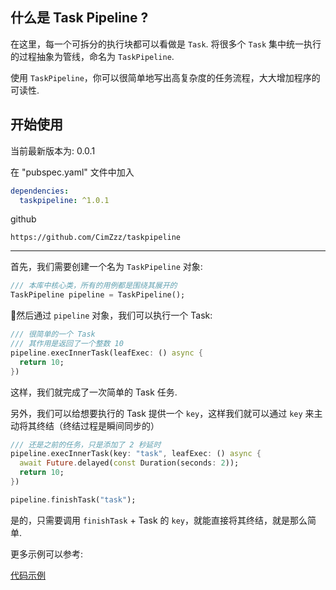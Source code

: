 ## 什么是 Task Pipeline ?

在这里，每一个可拆分的执行块都可以看做是 `Task`. 将很多个 `Task` 集中统一执行的过程抽象为管线，命名为 `TaskPipeline`.

使用 `TaskPipeline`，你可以很简单地写出高复杂度的任务流程，大大增加程序的可读性.

## 开始使用

当前最新版本为: 0.0.1

在 "pubspec.yaml" 文件中加入
```yaml
dependencies:
  taskpipeline: ^1.0.1
```

github
```text
https://github.com/CimZzz/taskpipeline
```

--- 

首先，我们需要创建一个名为 `TaskPipeline` 对象:

```dart
/// 本库中核心类，所有的用例都是围绕其展开的
TaskPipeline pipeline = TaskPipeline();
```

然后通过 `pipeline` 对象，我们可以执行一个 Task:

```dart
/// 很简单的一个 Task
/// 其作用是返回了一个整数 10
pipeline.execInnerTask(leafExec: () async {
  return 10;
})
```

这样，我们就完成了一次简单的 Task 任务.

另外，我们可以给想要执行的 Task 提供一个 `key`，这样我们就可以通过 `key` 来主动将其终结（终结过程是瞬间同步的）

```dart
/// 还是之前的任务，只是添加了 2 秒延时
pipeline.execInnerTask(key: "task", leafExec: () async {
  await Future.delayed(const Duration(seconds: 2));
  return 10;
})

pipeline.finishTask("task");
```

是的，只需要调用 `finishTask` + Task 的 `key`，就能直接将其终结，就是那么简单.

更多示例可以参考:

[代码示例](example/README.md)
